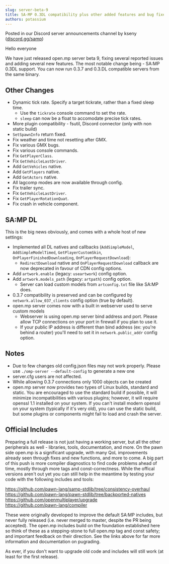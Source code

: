 ```yaml
---
slug: server-beta-9
title: SA-MP 0.3DL compatibility plus other added features and bug fixes - SERVER BETA RELEASE 9
authors: potassium
---
```


<!-- truncate -->

Posted in our Discord server announcements channel by kseny ([discord.gg/samp](https://discord.gg/samp))

Hello everyone

We have just released open.mp server beta 9, fixing several reported issues and adding several new features. The most notable change being - SA:MP 0.3DL support. You can now run 0.3.7 and 0.3.DL compatible servers from the same binary.

## Other Changes

- Dynamic tick rate. Specify a target tickrate, rather than a fixed sleep time.
    - Use the `tickrate` console command to set the rate.
    - `sleep` can now be a float to accomodate precise tick rates.
- More plugin compatibility - fsutil, Discord connector (only with non static build)
- `SetSpawnInfo` return fixed.
- Fix weather and time not resetting after GMX.
- Fix various GMX bugs.
- Fix various console commands.
- Fix `GetPlayerClass`.
- Fix `GetVehicleLastDriver`.
- Add `GetVehicles` native.
- Add `GetPlayers` native.
- Add `GetActors` native.
- All lagcomp modes are now available through config.
- Fix trailer sync.
- Fix `GetVehicleLastDriver`.
- Fix `GetPlayerRotationQuat`.
- Fix crash in vehicle component.

## SA:MP DL

This is the big news obviously, and comes with a whole host of new settings:

- Implemented all DL natives and callbacks (`AddSimpleModel`, `AddSimpleModelTimed`, `GetPlayerCustomSkin`, `OnPlayerFinishedDownloading`, `OnPlayerRequestDownload`):
    - `RedirectDownload` native and `OnPlayerRequestDownload` callback are now deprecated in favour of CDN config options.
- Add `artwork.enable` (legacy: `useartwork`) config option.
- Add `artwork.models_path` (legacy: `artpath`) config option.
    - Server can load custom models from `artconfig.txt` file like SA:MP does.
- 0.3.7 compatibility is preserved and can be configured by `network.allow_037_clients` config option (true by default).
- open.mp server comes now with a built in webserver used to serve custom models
    - Webserver is using open.mp server bind address and port. Please allow TCP connections on your port in firewall if you plan to use it.
    - If your public IP address is different than bind address (ex: you're behind a router) you'll need to set it in `network.public_addr` config option.

## Notes

- Due to few changes old config.json files may not work properly. Please use `./omp-server --default-config` to generate a new one
- server.cfg users are not affected.
- While allowing 0.3.7 connections only 1000 objects can be created
- open.mp server now provides two types of Linux builds, standard and static. You are encouraged to use the standard build if possible, it will minimize incompatibilities with various plugins; however, it will require openssl 1.1 installed on your system. If you can't install modern openssl on your system (typically if it's very old), you can use the static build, but some plugins or components might fail to load and crash the server.

## Official Includes

Preparing a full release is not just having a working server, but all the other peripherals as well - libraries, tools, documentation, and more. On the pawn side open.mp is a significant upgrade, with many QoL improvements already seen through fixes and new functions, and more to come. A big part of this push is more compiler diagnostics to find code problems ahead of time, mostly through more tags and const-correctness. While the offical versions aren't out yet you can still help in the meantime by testing your code with the following includes and tools:

https://github.com/pawn-lang/samp-stdlib/tree/consistency-overhaul  
https://github.com/pawn-lang/pawn-stdlib/tree/backported-natives  
https://github.com/openmultiplayer/upgrade  
https://github.com/pawn-lang/compiler  

These were originally developed to improve the default SA:MP includes, but never fully released (i.e. never merged to master, despite the PR being accepted). The open.mp includes build on the foundation established here so think of these as a stepping-stone to full open.mp tag and const safety; and important feedback on their direction. See the links above for far more information and documentation on pugrading.

As ever, if you don't want to upgrade old code and includes will still work (at least for the first release).
